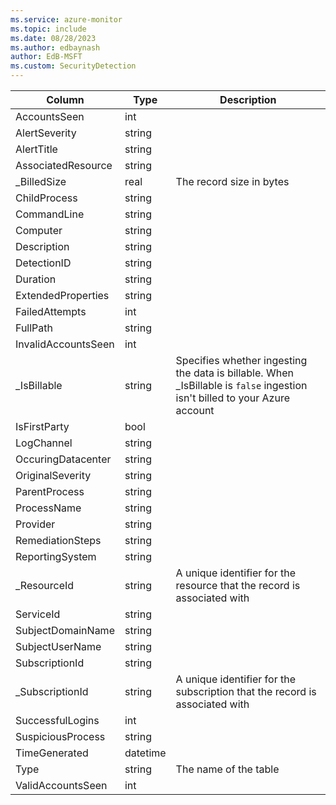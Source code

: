 ```yaml
---
ms.service: azure-monitor
ms.topic: include
ms.date: 08/28/2023
ms.author: edbaynash
author: EdB-MSFT
ms.custom: SecurityDetection
---
```



| Column | Type | Description |
|---|---|---|
| AccountsSeen | int |   |
| AlertSeverity | string |   |
| AlertTitle | string |   |
| AssociatedResource | string |   |
| _BilledSize | real | The record size in bytes |
| ChildProcess | string |   |
| CommandLine | string |   |
| Computer | string |   |
| Description | string |   |
| DetectionID | string |   |
| Duration | string |   |
| ExtendedProperties | string |   |
| FailedAttempts | int |   |
| FullPath | string |   |
| InvalidAccountsSeen | int |   |
| _IsBillable | string | Specifies whether ingesting the data is billable. When _IsBillable is `false` ingestion isn't billed to your Azure account |
| IsFirstParty | bool |   |
| LogChannel | string |   |
| OccuringDatacenter | string |   |
| OriginalSeverity | string |   |
| ParentProcess | string |   |
| ProcessName | string |   |
| Provider | string |   |
| RemediationSteps | string |   |
| ReportingSystem | string |   |
| _ResourceId | string | A unique identifier for the resource that the record is associated with |
| ServiceId | string |   |
| SubjectDomainName | string |   |
| SubjectUserName | string |   |
| SubscriptionId | string |   |
| _SubscriptionId | string | A unique identifier for the subscription that the record is associated with |
| SuccessfulLogins | int |   |
| SuspiciousProcess | string |   |
| TimeGenerated | datetime |   |
| Type | string | The name of the table |
| ValidAccountsSeen | int |   |
